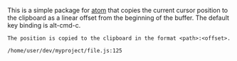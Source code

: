 This is a simple package for [atom](https://atom.io) that copies the current
cursor position to the clipboard as a linear offset from the beginning of the
buffer. The default key binding is alt-cmd-c.

    The position is copied to the clipboard in the format <path>:<offset>.

    /home/user/dev/myproject/file.js:125
